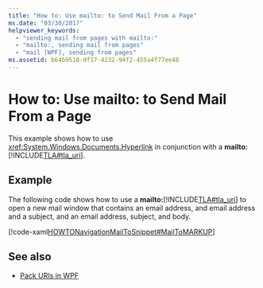 ```yaml
---
title: "How to: Use mailto: to Send Mail From a Page"
ms.date: "03/30/2017"
helpviewer_keywords: 
  - "sending mail from pages with mailto:"
  - "mailto:, sending mail from pages"
  - "mail [WPF], sending from pages"
ms.assetid: b64b9518-df17-4232-94f2-455a4f77ee48
---
```

# How to: Use mailto: to Send Mail From a Page
This example shows how to use <xref:System.Windows.Documents.Hyperlink> in conjunction with a **mailto:**[!INCLUDE[TLA#tla_uri](../../../../includes/tlasharptla-uri-md.md)].  
  
## Example  
 The following code shows how to use a **mailto:**[!INCLUDE[TLA#tla_uri](../../../../includes/tlasharptla-uri-md.md)] to open a new mail window that contains an email address, and email address and a subject, and an email address, subject, and body.  
  
 [!code-xaml[HOWTONavigationMailToSnippet#MailToMARKUP](../../../../samples/snippets/csharp/VS_Snippets_Wpf/HOWTONavigationMailToSnippet/CS/HomePage.xaml#mailtomarkup)]  
  
## See also
- [Pack URIs in WPF](../../../../docs/framework/wpf/app-development/pack-uris-in-wpf.md)
